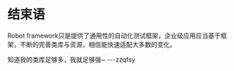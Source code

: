 # 结束语

Robot framework只是提供了通用性的自动化测试框架，企业级应用应当基于框架，不断的完善类库与资源，相信能快速适配大多数的变化。

知道我的类库足够多，我就足够强~
---zzqfsy
